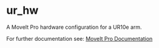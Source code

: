 # ur_hw

A MoveIt Pro hardware configuration for a UR10e arm.

For further documentation see: [MoveIt Pro Documentation](https://docs.picknik.ai/)
